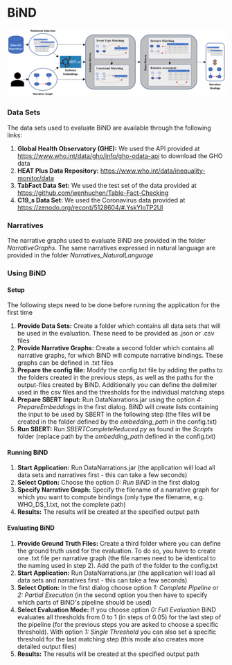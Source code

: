 # BiND

![System Overview](/BiND-Pipeline.png)

### Data Sets

The data sets used to evaluate BiND are available through the following links:

1. **Global Health Observatory (GHE):** We used the API provided at https://www.who.int/data/gho/info/gho-odata-api to download the GHO data
2. **HEAT Plus Data Repository:** https://www.who.int/data/inequality-monitor/data
3. **TabFact Data Set:** We used the test set of the data provided at https://github.com/wenhuchen/Table-Fact-Checking
4. **C19_s Data Set:** We used the Coronavirus data provided at https://zenodo.org/record/5128604/#.YskYIoTP2Ul

### Narratives

The narrative graphs used to evaluate BiND are provided in the folder *NarrativeGraphs*. The same narratives expressed in natural language are provided in the folder *Narratives_NaturalLanguage*

### Using BiND

#### Setup

The following steps need to be done before running the application for the first time

1. **Provide Data Sets:** Create a folder which contains all data sets that will be used in the evaluation. These need to be provided as .json or .csv files
2. **Provide Narrative Graphs:** Create a second folder which contains all narrative graphs, for which BiND will compute narrative bindings. These graphs can be defined in .txt files
3. **Prepare the config file:** Modify the config.txt file by adding the paths to the folders created in the previous steps, as well as the paths for the output-files created by BiND. Additionally you can define the delimiter used in the csv files and the thresholds for the individual matching steps
4. **Prepare SBERT Input:** Run DataNarrations.jar using the option *4: PrepareEmbeddings* in the first dialog. BiND will create lists containing the input to be used by SBERT in the following step (the files will be created in the folder defined by the *embedding_path* in the config.txt)
5. **Run SBERT:** Run *SBERTCompleteReduced.py* as found in the *Scripts* folder (replace path by the *embedding_path* defined in the config.txt)

#### Running BiND

1. **Start Application:** Run DataNarrations.jar (the application will load all data sets and narratives first - this can take a few seconds)
2. **Select Option:** Choose the option *0: Run BiND* in the first dialog
3. **Specify Narrative Graph:** Specify the filename of a narrative graph for which you want to compute bindings (only type the filename, e.g. WHO_DS_1.txt, not the complete path)
4. **Results:** The results will be created at the specified output path

#### Evaluating BiND

1. **Provide Ground Truth Files:** Create a third folder where you can define the ground truth used for the evaluation. To do so, you have to create one .txt file per narrative graph (the file names need to be identical to the naming used in step 2). Add the path of the folder to the config.txt
2. **Start Application:** Run DataNarrations.jar (the application will load all data sets and narratives first - this can take a few seconds)
3. **Select Option:** In the first dialog choose option *1: Complete Pipeline* or *2: Partial Execution* (in the second option you then have to specify which parts of BiND's pipeline should be used)
4. **Select Evaluation Mode:** If you choose option *0: Full Evaluation* BiND evaluates all thresholds from 0 to 1 (in steps of 0.05) for the last step of the pipeline (for the previous steps you are asked to choose a specific threshold). With option *1: Single Threshold* you can also set a specific threshold for the last matching step (this mode also creates more detailed output files)
5. **Results:** The results will be created at the specified output path
